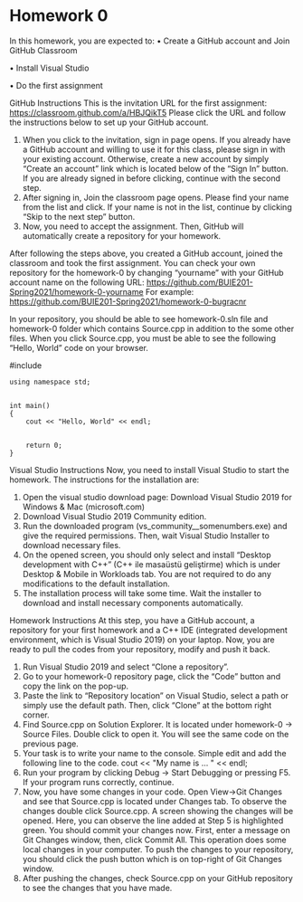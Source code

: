 # Homework 0

In this homework, you are expected to:
•	Create a GitHub account and Join GitHub Classroom

•	Install Visual Studio

•	Do the first assignment

GitHub Instructions
This is the invitation URL for the first assignment: https://classroom.github.com/a/HBJQikT5 Please click the URL and follow the instructions below to set up your GitHub account.
1.	When you click to the invitation, sign in page opens. If you already have a GitHub account and willing to use it for this class, please sign in with your existing account. Otherwise, create a new account by simply “Create an account” link which is located below of the “Sign In” button. If you are already signed in before clicking, continue with the second step.
2.	After signing in, Join the classroom page opens. Please find your name from the list and click. If your name is not in the list, continue by clicking “Skip to the next step” button. 
3.	Now, you need to accept the assignment. Then, GitHub will automatically create a repository for your homework.

After following the steps above, you created a GitHub account, joined the classroom and took the first assignment. You can check your own repository for the homework-0 by changing “yourname” with your GitHub account name on the following URL:
https://github.com/BUIE201-Spring2021/homework-0-yourname
For example: https://github.com/BUIE201-Spring2021/homework-0-bugracnr

In your repository, you should be able to see homework-0.sln file and homework-0 folder which contains Source.cpp in addition to the some other files. When you click Source.cpp, you must be able to see the following “Hello, World” code on your browser.



#include<iostream>
	

	using namespace std;
	

	int main()
	{
		cout << "Hello, World" << endl;
	

		return 0;
	}


Visual Studio Instructions
Now, you need to install Visual Studio to start the homework. The instructions for the installation are: 
1.	Open the visual studio download page: Download Visual Studio 2019 for Windows & Mac (microsoft.com) 
2.	Download Visual Studio 2019 Community edition.
3.	Run the downloaded program (vs_community__somenumbers.exe) and give the required permissions. Then, wait Visual Studio Installer to download necessary files.
4.	On the opened screen, you should only select and install “Desktop development with C++” (C++ ile masaüstü geliştirme) which is under Desktop & Mobile in Workloads tab. You are not required to do any modifications to the default installation. 
5.	The installation process will take some time. Wait the installer to download and install necessary components automatically. 

Homework Instructions
At this step, you have a GitHub account, a repository for your first homework and a C++ IDE (integrated development environment, which is Visual Studio 2019) on your laptop. Now, you are ready to pull the codes from your repository, modify and push it back. 
1.	Run Visual Studio 2019 and select “Clone a repository”.
2.	Go to your homework-0 repository page, click the “Code” button and copy the link on the pop-up. 
3.	Paste the link to “Repository location” on Visual Studio, select a path or simply use the default path. Then, click “Clone” at the bottom right corner. 
4.	Find Source.cpp on Solution Explorer. It is located under homework-0 -> Source Files. Double click to open it. You will see the same code on the previous page.
5.	Your task is to write your name to the console. Simple edit and add the following line to the code.
cout << "My name is … " << endl;
6.	Run your program by clicking Debug -> Start Debugging or pressing F5. If your program runs correctly, continue.  
7.	Now, you have some changes in your code. Open View->Git Changes and see that Source.cpp is located under Changes tab. To observe the changes double click Source.cpp. A screen showing the changes will be opened. Here, you can observe the line added at Step 5 is highlighted green. You should commit your changes now. First, enter a message on Git Changes window, then, click Commit All. This operation does some local changes in your computer. To push the changes to your repository, you should click the push button which is on top-right of Git Changes window. 
8.	After pushing the changes, check Source.cpp on your GitHub repository to see the changes that you have made. 


 



